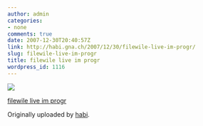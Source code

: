 ```yaml
---
author: admin
categories:
- none
comments: true
date: 2007-12-30T20:40:57Z
link: http://habi.gna.ch/2007/12/30/filewile-live-im-progr/
slug: filewile-live-im-progr
title: filewile live im progr
wordpress_id: 1116
---
```


[![](http://farm3.static.flickr.com/2411/2150032572_c82a9fe3d5_m.jpg)](http://www.flickr.com/photos/habi/2150032572/)
   

 
  [filewile live im progr](http://www.flickr.com/photos/habi/2150032572/)
    

  Originally uploaded by [habi](http://www.flickr.com/people/habi/).
 




  

